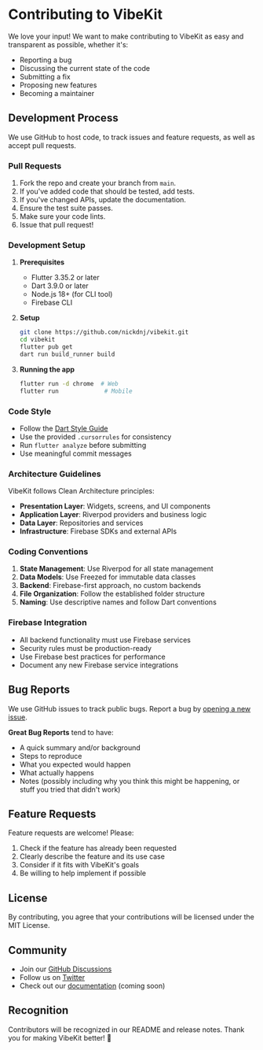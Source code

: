 # Contributing to VibeKit

We love your input! We want to make contributing to VibeKit as easy and transparent as possible, whether it's:

- Reporting a bug
- Discussing the current state of the code
- Submitting a fix
- Proposing new features
- Becoming a maintainer

## Development Process

We use GitHub to host code, to track issues and feature requests, as well as accept pull requests.

### Pull Requests

1. Fork the repo and create your branch from `main`.
2. If you've added code that should be tested, add tests.
3. If you've changed APIs, update the documentation.
4. Ensure the test suite passes.
5. Make sure your code lints.
6. Issue that pull request!

### Development Setup

1. **Prerequisites**
   - Flutter 3.35.2 or later
   - Dart 3.9.0 or later
   - Node.js 18+ (for CLI tool)
   - Firebase CLI

2. **Setup**
   ```bash
   git clone https://github.com/nickdnj/vibekit.git
   cd vibekit
   flutter pub get
   dart run build_runner build
   ```

3. **Running the app**
   ```bash
   flutter run -d chrome  # Web
   flutter run             # Mobile
   ```

### Code Style

- Follow the [Dart Style Guide](https://dart.dev/guides/language/effective-dart/style)
- Use the provided `.cursorrules` for consistency
- Run `flutter analyze` before submitting
- Use meaningful commit messages

### Architecture Guidelines

VibeKit follows Clean Architecture principles:

- **Presentation Layer**: Widgets, screens, and UI components
- **Application Layer**: Riverpod providers and business logic
- **Data Layer**: Repositories and services
- **Infrastructure**: Firebase SDKs and external APIs

### Coding Conventions

1. **State Management**: Use Riverpod for all state management
2. **Data Models**: Use Freezed for immutable data classes
3. **Backend**: Firebase-first approach, no custom backends
4. **File Organization**: Follow the established folder structure
5. **Naming**: Use descriptive names and follow Dart conventions

### Firebase Integration

- All backend functionality must use Firebase services
- Security rules must be production-ready
- Use Firebase best practices for performance
- Document any new Firebase service integrations

## Bug Reports

We use GitHub issues to track public bugs. Report a bug by [opening a new issue](https://github.com/nickdnj/vibekit/issues/new).

**Great Bug Reports** tend to have:

- A quick summary and/or background
- Steps to reproduce
- What you expected would happen
- What actually happens
- Notes (possibly including why you think this might be happening, or stuff you tried that didn't work)

## Feature Requests

Feature requests are welcome! Please:

1. Check if the feature has already been requested
2. Clearly describe the feature and its use case
3. Consider if it fits with VibeKit's goals
4. Be willing to help implement if possible

## License

By contributing, you agree that your contributions will be licensed under the MIT License.

## Community

- Join our [GitHub Discussions](https://github.com/nickdnj/vibekit/discussions)
- Follow us on [Twitter](https://twitter.com/vibekit)
- Check out our [documentation](https://vibekit.dev) (coming soon)

## Recognition

Contributors will be recognized in our README and release notes. Thank you for making VibeKit better! 🚀
